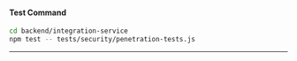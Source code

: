 #### Test Command

```bash
cd backend/integration-service
npm test -- tests/security/penetration-tests.js
```

---
